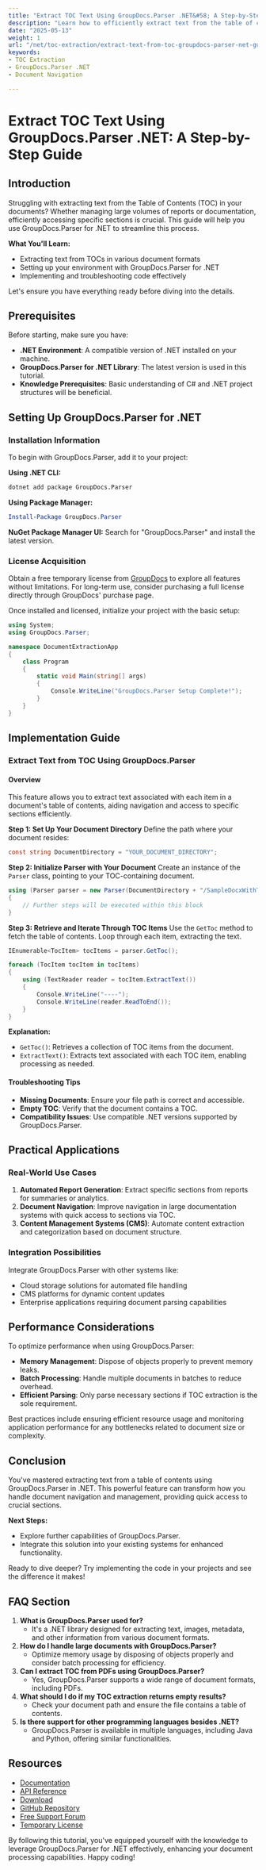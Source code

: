 ```yaml
---
title: "Extract TOC Text Using GroupDocs.Parser .NET&#58; A Step-by-Step Guide"
description: "Learn how to efficiently extract text from the table of contents in documents using GroupDocs.Parser for .NET. This guide covers setup, implementation, and optimization tips."
date: "2025-05-13"
weight: 1
url: "/net/toc-extraction/extract-text-from-toc-groupdocs-parser-net-guide/"
keywords:
- TOC Extraction
- GroupDocs.Parser .NET
- Document Navigation

---
```



# Extract TOC Text Using GroupDocs.Parser .NET: A Step-by-Step Guide

## Introduction
Struggling with extracting text from the Table of Contents (TOC) in your documents? Whether managing large volumes of reports or documentation, efficiently accessing specific sections is crucial. This guide will help you use GroupDocs.Parser for .NET to streamline this process.

**What You'll Learn:**
- Extracting text from TOCs in various document formats
- Setting up your environment with GroupDocs.Parser for .NET
- Implementing and troubleshooting code effectively

Let's ensure you have everything ready before diving into the details.

## Prerequisites
Before starting, make sure you have:
- **.NET Environment**: A compatible version of .NET installed on your machine.
- **GroupDocs.Parser for .NET Library**: The latest version is used in this tutorial.
- **Knowledge Prerequisites**: Basic understanding of C# and .NET project structures will be beneficial.

## Setting Up GroupDocs.Parser for .NET

### Installation Information
To begin with GroupDocs.Parser, add it to your project:

**Using .NET CLI:**
```bash
dotnet add package GroupDocs.Parser
```

**Using Package Manager:**
```powershell
Install-Package GroupDocs.Parser
```

**NuGet Package Manager UI:**
Search for "GroupDocs.Parser" and install the latest version.

### License Acquisition
Obtain a free temporary license from [GroupDocs](https://purchase.groupdocs.com/temporary-license/) to explore all features without limitations. For long-term use, consider purchasing a full license directly through GroupDocs' purchase page.

Once installed and licensed, initialize your project with the basic setup:
```csharp
using System;
using GroupDocs.Parser;

namespace DocumentExtractionApp
{
    class Program
    {
        static void Main(string[] args)
        {
            Console.WriteLine("GroupDocs.Parser Setup Complete!");
        }
    }
}
```

## Implementation Guide
### Extract Text from TOC Using GroupDocs.Parser
#### Overview
This feature allows you to extract text associated with each item in a document's table of contents, aiding navigation and access to specific sections efficiently.

**Step 1: Set Up Your Document Directory**
Define the path where your document resides:
```csharp
const string DocumentDirectory = "YOUR_DOCUMENT_DIRECTORY";
```

**Step 2: Initialize Parser with Your Document**
Create an instance of the `Parser` class, pointing to your TOC-containing document.
```csharp
using (Parser parser = new Parser(DocumentDirectory + "/SampleDocxWithToc.docx"))
{
    // Further steps will be executed within this block
}
```

**Step 3: Retrieve and Iterate Through TOC Items**
Use the `GetToc` method to fetch the table of contents. Loop through each item, extracting the text.
```csharp
IEnumerable<TocItem> tocItems = parser.GetToc();

foreach (TocItem tocItem in tocItems)
{
    using (TextReader reader = tocItem.ExtractText())
    {
        Console.WriteLine("----");
        Console.WriteLine(reader.ReadToEnd());
    }
}
```

**Explanation:**
- `GetToc()`: Retrieves a collection of TOC items from the document.
- `ExtractText()`: Extracts text associated with each TOC item, enabling processing as needed.

#### Troubleshooting Tips
- **Missing Documents**: Ensure your file path is correct and accessible.
- **Empty TOC**: Verify that the document contains a TOC.
- **Compatibility Issues**: Use compatible .NET versions supported by GroupDocs.Parser.

## Practical Applications
### Real-World Use Cases
1. **Automated Report Generation**: Extract specific sections from reports for summaries or analytics.
2. **Document Navigation**: Improve navigation in large documentation systems with quick access to sections via TOC.
3. **Content Management Systems (CMS)**: Automate content extraction and categorization based on document structure.

### Integration Possibilities
Integrate GroupDocs.Parser with other systems like:
- Cloud storage solutions for automated file handling
- CMS platforms for dynamic content updates
- Enterprise applications requiring document parsing capabilities

## Performance Considerations
To optimize performance when using GroupDocs.Parser:
- **Memory Management**: Dispose of objects properly to prevent memory leaks.
- **Batch Processing**: Handle multiple documents in batches to reduce overhead.
- **Efficient Parsing**: Only parse necessary sections if TOC extraction is the sole requirement.

Best practices include ensuring efficient resource usage and monitoring application performance for any bottlenecks related to document size or complexity.

## Conclusion
You've mastered extracting text from a table of contents using GroupDocs.Parser in .NET. This powerful feature can transform how you handle document navigation and management, providing quick access to crucial sections.

**Next Steps:**
- Explore further capabilities of GroupDocs.Parser.
- Integrate this solution into your existing systems for enhanced functionality.

Ready to dive deeper? Try implementing the code in your projects and see the difference it makes!

## FAQ Section
1. **What is GroupDocs.Parser used for?**
   - It's a .NET library designed for extracting text, images, metadata, and other information from various document formats.
2. **How do I handle large documents with GroupDocs.Parser?**
   - Optimize memory usage by disposing of objects properly and consider batch processing for efficiency.
3. **Can I extract TOC from PDFs using GroupDocs.Parser?**
   - Yes, GroupDocs.Parser supports a wide range of document formats, including PDFs.
4. **What should I do if my TOC extraction returns empty results?**
   - Check your document path and ensure the file contains a table of contents.
5. **Is there support for other programming languages besides .NET?**
   - GroupDocs.Parser is available in multiple languages, including Java and Python, offering similar functionalities.

## Resources
- [Documentation](https://docs.groupdocs.com/parser/net/)
- [API Reference](https://reference.groupdocs.com/parser/net)
- [Download](https://releases.groupdocs.com/parser/net/)
- [GitHub Repository](https://github.com/groupdocs-parser/GroupDocs.Parser-for-.NET)
- [Free Support Forum](https://forum.groupdocs.com/c/parser/10)
- [Temporary License](https://purchase.groupdocs.com/temporary-license/) 

By following this tutorial, you've equipped yourself with the knowledge to leverage GroupDocs.Parser for .NET effectively, enhancing your document processing capabilities. Happy coding!

